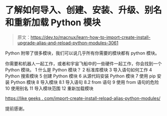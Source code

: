 # 了解如何导入、创建、安装、升级、别名和重新加载 Python 模块

> 原文：<https://dev.to/macnux/learn-how-to-import-create-install-upgrade-alias-and-reload-python-modules-3061>

Python 附带了很多模块，我们可以说几乎所有你需要的模块都有 python 模块。

你需要和机器人一起工作，或者和宇宙飞船中的一些硬件一起工作，你会找到一个 Python 模块。
1 什么是 Python 模块？
2 标准库模块
3 导入语句如何工作
4 Python 搜索模块
5 创建 Python 模块
6 从源代码安装 Python 模块
7 使用 pip 安装 Python 模块
8 导入模块
8.1 导入语句
8.2 from 语句
9 使用 from 语句的危险
10 使用别名
11 导入模块范围
12 重新加载模块

[https://like geeks . com/import-create-install-reload-alias-python-modules/](https://likegeeks.com/import-create-install-reload-alias-python-modules/)

提前感谢。